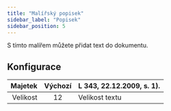 ```yaml
---
title: "Malířský popisek"
sidebar_label: "Popisek"
sidebar_position: 5
---
```



S tímto malířem můžete přidat text do dokumentu.

## Konfigurace

|  Majetek | Výchozí | L 343, 22.12.2009, s. 1). |
| --------:|:-------:|:------------------------- |
| Velikost |   12    | Velikost textu            |
